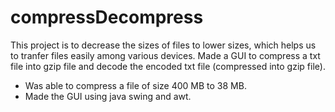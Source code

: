 # compressDecompress
This project is to decrease the sizes of files to lower sizes, which helps us to tranfer files easily among various devices.
Made a GUI to compress a txt file into gzip file and decode the encoded txt file (compressed into gzip file).
- Was able to compress a file of size 400 MB to 38 MB.
- Made the GUI using java swing and awt.
